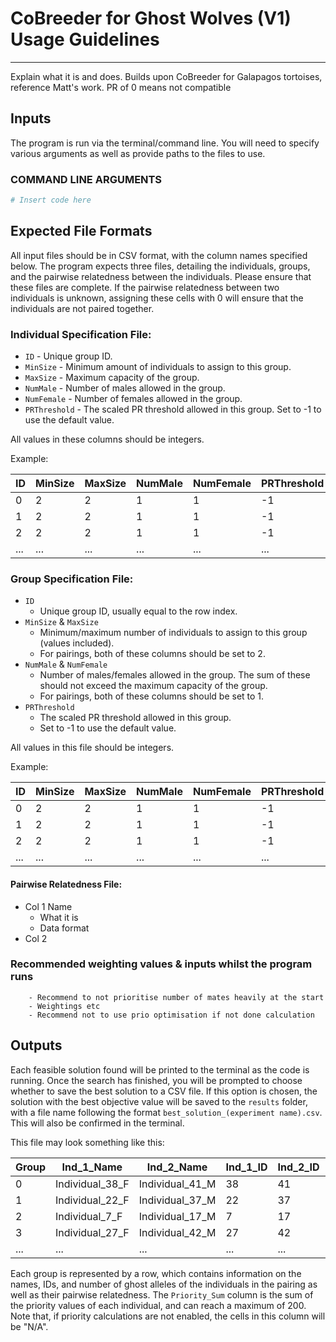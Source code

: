 # CoBreeder for Ghost Wolves (V1) Usage Guidelines

---

Explain what it is and does.
Builds upon CoBreeder for Galapagos tortoises, reference Matt's work.
PR of 0 means not compatible 

## Inputs

The program is run via the terminal/command line. You will need to specify various arguments as well as provide paths 
to the files to use. 

### COMMAND LINE ARGUMENTS
```python
# Insert code here
```

## Expected File Formats

All input files should be in CSV format, with the column names specified below. The program expects three files, 
detailing the individuals, groups, and the pairwise relatedness between the individuals. Please ensure that these
files are complete. If the pairwise relatedness between two individuals is unknown, assigning these cells with 0 will
ensure that the individuals are not paired together. 

### Individual Specification File:

- `ID` - Unique group ID.
- `MinSize` - Minimum amount of individuals to assign to this group.
- `MaxSize` - Maximum capacity of the group.
- `NumMale` - Number of males allowed in the group.
- `NumFemale` - Number of females allowed in the group.
- `PRThreshold` - The scaled PR threshold allowed in this group. Set to -1 to use the default value. 

All values in these columns should be integers. 

Example:

| ID  | MinSize | MaxSize | NumMale | NumFemale | PRThreshold |
|-----|---------|---------|---------|-----------|-------------|
| 0   | 2       | 2       | 1       | 1         | -1          |
| 1   | 2       | 2       | 1       | 1         | -1          |
| 2   | 2       | 2       | 1       | 1         | -1          |
| ... | ...     | ...     | ...     | ...       | ...         |


### Group Specification File:

- `ID` 
  - Unique group ID, usually equal to the row index.
- `MinSize` & `MaxSize`
  - Minimum/maximum number of individuals to assign to this group (values included).
  - For pairings, both of these columns should be set to 2. 
- `NumMale` & `NumFemale` 
  - Number of males/females allowed in the group. The sum of these should not exceed the maximum capacity of the group.
  - For pairings, both of these columns should be set to 1. 
- `PRThreshold` 
  - The scaled PR threshold allowed in this group. 
  - Set to -1 to use the default value. 

All values in this file should be integers. 

Example:

| ID  | MinSize | MaxSize | NumMale | NumFemale | PRThreshold |
|-----|---------|---------|---------|-----------|-------------|
| 0   | 2       | 2       | 1       | 1         | -1          |
| 1   | 2       | 2       | 1       | 1         | -1          |
| 2   | 2       | 2       | 1       | 1         | -1          |
| ... | ...     | ...     | ...     | ...       | ...         |


#### Pairwise Relatedness File:
- Col 1 Name
  - What it is
  - Data format
- Col 2

### Recommended weighting values & inputs whilst the program runs 

		- Recommend to not prioritise number of mates heavily at the start
		- Weightings etc
		- Recommend not to use prio optimisation if not done calculation

## Outputs

Each feasible solution found will be printed to the terminal as the code is running. Once the search has finished, 
you will be prompted to choose whether to save the best solution to a CSV file. If this option is chosen, the solution 
with the best objective value will be saved to the `results` folder, with a file name following the format
`best_solution_(experiment name).csv`. This will also be confirmed in the terminal. 

This file may look something like this:

| Group | Ind_1_Name      | Ind_2_Name      | Ind_1_ID | Ind_2_ID | Ind_1_Alleles | Ind_2_Alleles | Pairwise_Relatedness | Priority_Sum |
|-------|-----------------|-----------------|----------|----------|---------------|---------------|----------------------|--------------|
| 0     | Individual_38_F | Individual_41_M | 38       | 41       | 357           | 155           | 967                  | 129          |
| 1     | Individual_22_F | Individual_37_M | 22       | 37       | 781           | 281           | 877                  | 161          |
| 2     | Individual_7_F  | Individual_17_M | 7        | 17       | 261           | 482           | 967                  | 143          |
| 3     | Individual_27_F | Individual_42_M | 27       | 42       | 401           | 440           | 927                  | 73           |
| ...   | ...             | ...             | ...      | ...      | ...           | ...           | ...                  | ...          |

Each group is represented by a row, which contains information on the names, IDs, and number of ghost alleles of the 
individuals in the pairing as well as their pairwise relatedness. The `Priority_Sum` column is the sum of the priority
values of each individual, and can reach a maximum of 200. Note that, if priority calculations are not enabled, the 
cells in this column will be "N/A".
